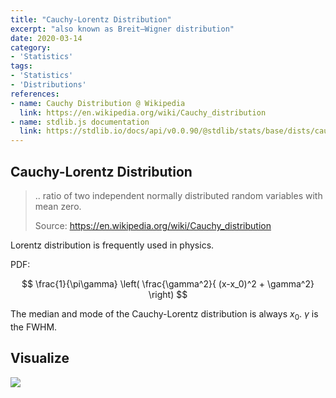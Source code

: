 ```yaml
---
title: "Cauchy-Lorentz Distribution"
excerpt: "also known as Breit–Wigner distribution"
date: 2020-03-14
category:
- 'Statistics'
tags:
- 'Statistics'
- 'Distributions'
references:
- name: Cauchy Distribution @ Wikipedia
  link: https://en.wikipedia.org/wiki/Cauchy_distribution
- name: stdlib.js documentation
  link: https://stdlib.io/docs/api/v0.0.90/@stdlib/stats/base/dists/cauchy
---
```


## Cauchy-Lorentz Distribution

> .. ratio of two independent normally distributed random variables with mean zero.
>
> Source: https://en.wikipedia.org/wiki/Cauchy_distribution

Lorentz distribution is frequently used in physics.

PDF:

$$
\frac{1}{\pi\gamma} \left( \frac{\gamma^2}{ (x-x_0)^2 + \gamma^2} \right)
$$

The median and mode of the Cauchy-Lorentz distribution is always $x_0$. $\gamma$ is the FWHM.

## Visualize

![](../assets/cauchy/cauchy.png)